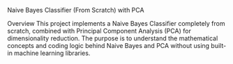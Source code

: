 Naive Bayes Classifier (From Scratch) with PCA

Overview
This project implements a Naive Bayes Classifier completely from scratch, combined with Principal Component Analysis (PCA) for dimensionality reduction. The purpose is to understand the mathematical concepts and coding logic behind Naive Bayes and PCA without using built-in machine learning libraries.

